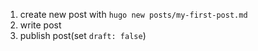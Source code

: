 1. create new post with `hugo new posts/my-first-post.md`
2. write post
3. publish post(set `draft: false`)
